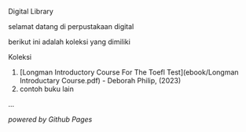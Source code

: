 Digital Library 

selamat datang di perpustakaan digital

berikut ini adalah koleksi yang dimiliki

Koleksi
1. [Longman Introductory Course For The Toefl Test](ebook/Longman Introductary Course.pdf) - Deborah Philip, (2023)
2. contoh buku lain

...

*powered by Github Pages*
